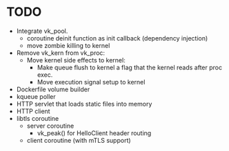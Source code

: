 # TODO

- Integrate vk_pool.
  - coroutine deinit function as init callback (dependency injection)
  - move zombie killing to kernel
- Remove vk_kern from vk_proc:
  - Move kernel side effects to kernel:
    - Make queue flush to kernel a flag that the kernel reads after proc exec.
    - Move execution signal setup to kernel
- Dockerfile volume builder
- kqueue poller
- HTTP servlet that loads static files into memory
- HTTP client
- libtls coroutine
  - server coroutine
    - vk_peak() for HelloClient header routing
  - client coroutine (with mTLS support)

